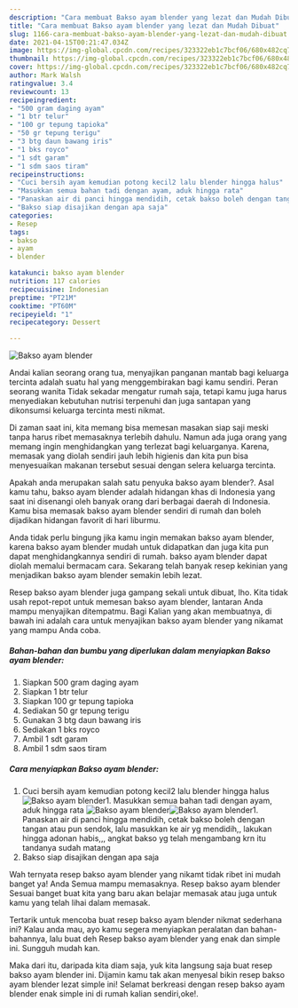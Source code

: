 ```yaml
---
description: "Cara membuat Bakso ayam blender yang lezat dan Mudah Dibuat"
title: "Cara membuat Bakso ayam blender yang lezat dan Mudah Dibuat"
slug: 1166-cara-membuat-bakso-ayam-blender-yang-lezat-dan-mudah-dibuat
date: 2021-04-15T00:21:47.034Z
image: https://img-global.cpcdn.com/recipes/323322eb1c7bcf06/680x482cq70/bakso-ayam-blender-foto-resep-utama.jpg
thumbnail: https://img-global.cpcdn.com/recipes/323322eb1c7bcf06/680x482cq70/bakso-ayam-blender-foto-resep-utama.jpg
cover: https://img-global.cpcdn.com/recipes/323322eb1c7bcf06/680x482cq70/bakso-ayam-blender-foto-resep-utama.jpg
author: Mark Walsh
ratingvalue: 3.4
reviewcount: 13
recipeingredient:
- "500 gram daging ayam"
- "1 btr telur"
- "100 gr tepung tapioka"
- "50 gr tepung terigu"
- "3 btg daun bawang iris"
- "1 bks royco"
- "1 sdt garam"
- "1 sdm saos tiram"
recipeinstructions:
- "Cuci bersih ayam kemudian potong kecil2 lalu blender hingga halus"
- "Masukkan semua bahan tadi dengan ayam, aduk hingga rata"
- "Panaskan air di panci hingga mendidih, cetak bakso boleh dengan tangan atau pun sendok, lalu masukkan ke air yg mendidih,, lakukan hingga adonan habis,,, angkat bakso yg telah mengambang krn itu tandanya sudah matang"
- "Bakso siap disajikan dengan apa saja"
categories:
- Resep
tags:
- bakso
- ayam
- blender

katakunci: bakso ayam blender 
nutrition: 117 calories
recipecuisine: Indonesian
preptime: "PT21M"
cooktime: "PT60M"
recipeyield: "1"
recipecategory: Dessert

---
```



![Bakso ayam blender](https://img-global.cpcdn.com/recipes/323322eb1c7bcf06/680x482cq70/bakso-ayam-blender-foto-resep-utama.jpg)

Andai kalian seorang orang tua, menyajikan panganan mantab bagi keluarga tercinta adalah suatu hal yang menggembirakan bagi kamu sendiri. Peran seorang  wanita Tidak sekadar mengatur rumah saja, tetapi kamu juga harus menyediakan kebutuhan nutrisi terpenuhi dan juga santapan yang dikonsumsi keluarga tercinta mesti nikmat.

Di zaman  saat ini, kita memang bisa memesan masakan siap saji meski tanpa harus ribet memasaknya terlebih dahulu. Namun ada juga orang yang memang ingin menghidangkan yang terlezat bagi keluarganya. Karena, memasak yang diolah sendiri jauh lebih higienis dan kita pun bisa menyesuaikan makanan tersebut sesuai dengan selera keluarga tercinta. 



Apakah anda merupakan salah satu penyuka bakso ayam blender?. Asal kamu tahu, bakso ayam blender adalah hidangan khas di Indonesia yang saat ini disenangi oleh banyak orang dari berbagai daerah di Indonesia. Kamu bisa memasak bakso ayam blender sendiri di rumah dan boleh dijadikan hidangan favorit di hari liburmu.

Anda tidak perlu bingung jika kamu ingin memakan bakso ayam blender, karena bakso ayam blender mudah untuk didapatkan dan juga kita pun dapat menghidangkannya sendiri di rumah. bakso ayam blender dapat diolah memalui bermacam cara. Sekarang telah banyak resep kekinian yang menjadikan bakso ayam blender semakin lebih lezat.

Resep bakso ayam blender juga gampang sekali untuk dibuat, lho. Kita tidak usah repot-repot untuk memesan bakso ayam blender, lantaran Anda mampu menyajikan ditempatmu. Bagi Kalian yang akan membuatnya, di bawah ini adalah cara untuk menyajikan bakso ayam blender yang nikamat yang mampu Anda coba.

<!--inarticleads1-->

##### Bahan-bahan dan bumbu yang diperlukan dalam menyiapkan Bakso ayam blender:

1. Siapkan 500 gram daging ayam
1. Siapkan 1 btr telur
1. Siapkan 100 gr tepung tapioka
1. Sediakan 50 gr tepung terigu
1. Gunakan 3 btg daun bawang iris
1. Sediakan 1 bks royco
1. Ambil 1 sdt garam
1. Ambil 1 sdm saos tiram




<!--inarticleads2-->

##### Cara menyiapkan Bakso ayam blender:

1. Cuci bersih ayam kemudian potong kecil2 lalu blender hingga halus
<img src="https://img-global.cpcdn.com/steps/b54e222f72e15992/160x128cq70/bakso-ayam-blender-langkah-memasak-1-foto.jpg" alt="Bakso ayam blender">1. Masukkan semua bahan tadi dengan ayam, aduk hingga rata
<img src="https://img-global.cpcdn.com/steps/d98b35e0b29df595/160x128cq70/bakso-ayam-blender-langkah-memasak-2-foto.jpg" alt="Bakso ayam blender"><img src="https://img-global.cpcdn.com/steps/b3d6cc0125f2b996/160x128cq70/bakso-ayam-blender-langkah-memasak-2-foto.jpg" alt="Bakso ayam blender">1. Panaskan air di panci hingga mendidih, cetak bakso boleh dengan tangan atau pun sendok, lalu masukkan ke air yg mendidih,, lakukan hingga adonan habis,,, angkat bakso yg telah mengambang krn itu tandanya sudah matang
1. Bakso siap disajikan dengan apa saja




Wah ternyata resep bakso ayam blender yang nikamt tidak ribet ini mudah banget ya! Anda Semua mampu memasaknya. Resep bakso ayam blender Sesuai banget buat kita yang baru akan belajar memasak atau juga untuk kamu yang telah lihai dalam memasak.

Tertarik untuk mencoba buat resep bakso ayam blender nikmat sederhana ini? Kalau anda mau, ayo kamu segera menyiapkan peralatan dan bahan-bahannya, lalu buat deh Resep bakso ayam blender yang enak dan simple ini. Sungguh mudah kan. 

Maka dari itu, daripada kita diam saja, yuk kita langsung saja buat resep bakso ayam blender ini. Dijamin kamu tak akan menyesal bikin resep bakso ayam blender lezat simple ini! Selamat berkreasi dengan resep bakso ayam blender enak simple ini di rumah kalian sendiri,oke!.

